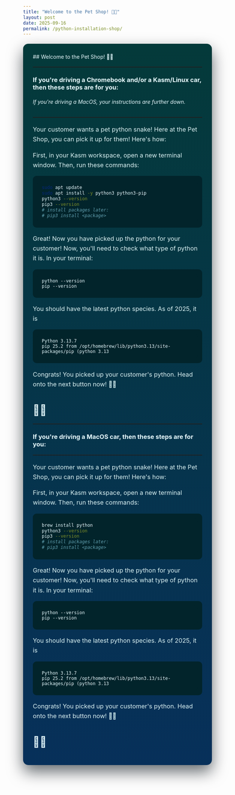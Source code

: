 ```yaml
---
title: "Welcome to the Pet Shop! 🐍🐾"
layout: post
date: 2025-09-16
permalink: /python-installation-shop/
---
```


<style>
/* Reused scoped styles from front-page card to strongly restyle this post */
.cta-btn{display:inline-block;padding:12px 18px;background:linear-gradient(90deg,#0ea5a4,#06b6d4);color:#042226;border-radius:999px;font-weight:800;text-decoration:none;box-shadow:0 10px 30px rgba(6,182,212,0.14);transition:transform .18s ease}
.cta-btn:hover{transform:translateY(-3px);box-shadow:0 18px 40px rgba(6,182,212,0.12)}
#frontpage-card h2{font-size:2rem;margin:0 0 8px;color:#081f2a}
#frontpage-card hr{border:none;border-top:1px solid rgba(9,33,45,0.06);margin:18px 0}
#frontpage-card p{color:#16323f;font-size:1.02rem;line-height:1.6}
#frontpage-card ol, #frontpage-card ul{color:#16323f}
#frontpage-card pre, #frontpage-card code{background:#071e28;color:#dff8ff;padding:12px;border-radius:10px;display:block;overflow:auto}
.cta-btn{display:inline-block;padding:12px 18px;background:linear-gradient(90deg,#0ea5a4,#06b6d4);color:#042226;border-radius:999px;font-weight:800;text-decoration:none;box-shadow:0 10px 30px rgba(6,182,212,0.14);transition:transform .18s ease}
.cta-btn:hover{transform:translateY(-3px);box-shadow:0 18px 40px rgba(6,182,212,0.12)}
@media (max-width:640px){#frontpage-card{padding:16px}#frontpage-card h2{font-size:1.4rem}}

#frontpage-card{max-width:980px;margin:18px auto;padding:26px;border-radius:14px;background:linear-gradient(180deg,#043a3a 0%,#07305a 100%);box-shadow:0 18px 40px rgba(2,12,18,0.6);font-family:Inter,ui-sans-serif,system-ui,-apple-system,"Segoe UI",Roboto,'Helvetica Neue',Arial;color:#e6fbff}
#frontpage-card h2{color:#bfeef0}
#frontpage-card hr{border-top:1px solid rgba(255,255,255,0.06)}
#frontpage-card p{color:#d9f3f4}
#frontpage-card ol, #frontpage-card ul{color:#d9f3f4}
#frontpage-card pre, #frontpage-card code{background:#02242b;color:#e6fbff;padding:12px;border-radius:10px;display:block;overflow:auto}
.cta-btn{display:inline-block;padding:12px 18px;background:linear-gradient(90deg,#0ea5a4,#06b6d4);color:#042226;border-radius:999px;font-weight:800;text-decoration:none;box-shadow:0 10px 30px rgba(6,182,212,0.14);transition:transform .18s ease}
.cta-btn:hover{transform:translateY(-3px);box-shadow:0 18px 40px rgba(6,182,212,0.12)}
details{background:linear-gradient(90deg,#ffffff,#f7fffb);padding:10px;border-radius:10px;margin:8px 0}
summary{cursor:pointer;font-weight:700;color:#07202a}
@media (max-width:640px){#frontpage-card{padding:16px}#frontpage-card h2{font-size:1.4rem}}
</style>

<div id="frontpage-card" markdown="1">
## Welcome to the Pet Shop! 🐍🐾

---

### If you're driving a Chromebook and/or a Kasm/Linux car, then these steps are for you:
###### If you're driving a MacOS, your instructions are further down.

---

Your customer wants a pet python snake! Here at the Pet Shop, you can pick it up for them! Here's how:

First, in your Kasm workspace, open a new terminal window. Then, run these commands:
```bash 
sudo apt update
sudo apt install -y python3 python3-pip
python3 --version
pip3 --version
# install packages later:
# pip3 install <package>
```
Great! Now you have picked up the python for your customer! Now, you'll need to check what type of python it is. In your terminal:
```
python --version
pip --version

```
You should have the latest python species. As of 2025, it is 

```
Python 3.13.7
pip 25.2 from /opt/homebrew/lib/python3.13/site-packages/pip (python 3.13
```

Congrats! You picked up your customer's python. Head onto the next button now! 🐍🐾

# 🎉🎉

---

### If you're driving a MacOS car, then these steps are for you:

---
Your customer wants a pet python snake! Here at the Pet Shop, you can pick it up for them! Here's how:

First, in your Kasm workspace, open a new terminal window. Then, run these commands:
```bash 
brew install python
python3 --version
pip3 --version
# install packages later:
# pip3 install <package>
```
Great! Now you have picked up the python for your customer! Now, you'll need to check what type of python it is. In your terminal:
```
python --version
pip --version

```
You should have the latest python species. As of 2025, it is 

```
Python 3.13.7
pip 25.2 from /opt/homebrew/lib/python3.13/site-packages/pip (python 3.13
```

Congrats! You picked up your customer's python. Head onto the next button now! 🐍🐾
# 🎉🎉

</div>
